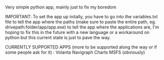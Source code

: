 Very simple python app, mainly just to fix my boredom

IMPORTANT:
To set the app up initally, you have to go into the variables.txt file to tell the app where the paths (make sure to paste the entire path, eg. drivepath:folder/app/app.exe)
to tell the app where the applications are, I'm hoping to fix this in the future with a new language or a workaround on python but this current state is just to pave the way.

CURRENTLY SUPPORTED APPS (more to be supported along the way or if some people ask for it) :
Volanta
Navigraph Charts
MSFS (obviously)

